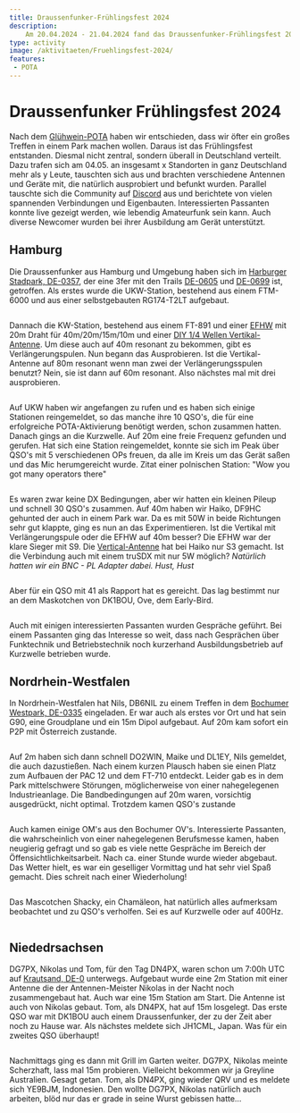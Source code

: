 ```yaml
---
title: Draussenfunker-Frühlingsfest 2024
description: 
    Am 20.04.2024 - 21.04.2024 fand das Draussenfunker-Frühlingsfest 2024 statt.
type: activity
image: /aktivitaeten/Fruehlingsfest-2024/
features:
 - POTA
---
```

# Draussenfunker Frühlingsfest 2024

Nach dem [Glühwein-POTA](https://draussenfunker.de/aktivitaeten/2023-12-09-Jahresrueckblick.html) haben wir entschieden, dass wir öfter ein großes Treffen in einem Park machen wollen. Daraus ist das Frühlingsfest entstanden. Diesmal nicht zentral, sondern überall in Deutschland verteilt. Dazu trafen sich am 04.05. an insgesamt x Standorten in ganz Deutschland mehr als y Leute, tauschten sich aus und brachten verschiedene Antennen und Geräte mit, die natürlich ausprobiert und befunkt wurden. Parallel tauschte sich die Community auf [Discord](https://discord.gg/4RkRRwXtty) aus und berichtete von vielen spannenden Verbindungen und Eigenbauten. Interessierten Passanten konnte live gezeigt werden, wie lebendig Amateurfunk sein kann. Auch diverse Newcomer wurden bei ihrer Ausbildung am Gerät unterstützt.


## Hamburg

Die Draussenfunker aus Hamburg und Umgebung haben sich im [Harburger Stadpark, DE-0357](https://pota.app/#/park/DE-0357), der eine 3fer mit den Trails [DE-0605](https://pota.app/#/park/DE-0605) und [DE-0699](https://pota.app/#/park/DE-0699) ist, getroffen. Als erstes wurde die UKW-Station, bestehend aus einem FTM-6000 und aus einer selbstgebauten RG174-T2LT aufgebaut.

![]()

Dannach die KW-Station, bestehend aus einem FT-891 und einer [EFHW](https://draussenfunker.de/diy/efhw.html) mit 20m Draht für 40m/20m/15m/10m und einer [DIY 1/4 Wellen Vertikal-Antenne](/diy/teleskop-viertelwellen-vertical.html). Um diese auch auf 40m resonant zu bekommen, gibt es Verlängerungspulen. Nun begann das Ausprobieren. Ist die Vertikal-Antenne auf 80m resonant wenn man zwei der Verlängerungsspulen benutzt? Nein, sie ist dann auf 60m resonant. Also nächstes mal mit drei ausprobieren.

![]()

Auf UKW haben wir angefangen zu rufen und es haben sich einige Stationen reingemeldet, so das manche ihre 10 QSO's, die für eine erfolgreiche POTA-Aktivierung benötigt werden, schon zusammen hatten. Danach gings an die Kurzwelle. Auf 20m eine freie Frequenz gefunden und gerufen. Hat sich eine Station reingemeldet, konnte sie sich im Peak über QSO's mit 5 verschiedenen OPs freuen, da alle im Kreis um das Gerät saßen und das Mic herumgereicht wurde. Zitat einer polnischen Station: "Wow you got many operators there"

![]()

Es waren zwar keine DX Bedingungen, aber wir hatten ein kleinen Pileup und schnell 30 QSO's zusammen. Auf 40m haben wir Haiko, DF9HC gehunted der auch in einem Park war. Da es mit 50W in beide Richtungen sehr gut klappte, ging es nun an das Experimentieren. Ist die Vertikal mit Verlängerungspule oder die EFHW auf 40m besser? Die EFHW war der klare Sieger mit S9. Die [Vertical-Antenne](/diy/teleskop-viertelwellen-vertical.html) hat bei Haiko nur S3 gemacht. Ist die Verbindung auch mit einem truSDX mit nur 5W möglich? *Natürlich hatten wir ein BNC - PL Adapter dabei. Hust, Hust*

![]()

Aber für ein QSO mit 41 als Rapport hat es gereicht. Das lag bestimmt nur an dem Maskotchen von DK1BOU, Ove, dem Early-Bird.

![]()

Auch mit einigen interessierten Passanten wurden Gespräche geführt. Bei einem Passanten ging das Interesse so weit, dass nach Gesprächen über Funktechnik und Betriebstechnik noch kurzerhand Ausbildungsbetrieb auf Kurzwelle betrieben wurde.

## Nordrhein-Westfalen

In Nordrhein-Westfalen hat Nils, DB6NIL zu einem Treffen in dem [Bochumer Westpark, DE-0335](https://pota.app/#/park/DE-0335) eingeladen. Er war auch als erstes vor Ort und hat sein G90, eine Groudplane und ein 15m Dipol aufgebaut. Auf 20m kam sofort ein P2P mit Österreich zustande.

![]()

Auf 2m haben sich dann schnell DO2WIN, Maike und DL1EY, Nils gemeldet, die auch dazustießen. Nach einem kurzen Plausch haben sie einen Platz zum Aufbauen der PAC 12 und dem FT-710 entdeckt. Leider gab es in dem Park mittelschwere Störungen, möglicherweise von einer nahegelegenen Industrieanlage. Die Bandbedingungen auf 20m waren, vorsichtig ausgedrückt, nicht optimal. Trotzdem kamen QSO's zustande

![]()

Auch kamen einige OM's aus den Bochumer OV's. Interessierte Passanten, die wahrscheinlich von einer nahegelegenen Berufsmesse kamen, haben neugierig gefragt und so gab es viele nette Gespräche im Bereich der Öffensichtlichkeitsarbeit. Nach ca. einer Stunde  wurde wieder abgebaut. Das Wetter hielt, es war ein geselliger Vormittag und hat sehr viel Spaß gemacht. Dies schreit nach einer Wiederholung!

![]()

Das Mascotchen Shacky, ein Chamäleon, hat natürlich alles aufmerksam beobachtet und zu QSO's verholfen. Sei es auf Kurzwelle oder auf 400Hz.

![]()

## Niededrsachsen

DG7PX, Nikolas und Tom, für den Tag DN4PX, waren schon um 7:00h UTC auf [Krautsand, DE-0]() unterwegs. Aufgebaut wurde eine 2m Station mit einer Antenne die der Antennen-Meister Nikolas in der Nacht noch zusammengebaut hat. Auch war eine 15m Station am Start. Die Antenne ist auch von Nikolas gebaut. Tom, als DN4PX, hat auf 15m losgelegt. Das erste QSO war mit DK1BOU auch einem Draussenfunker, der zu der Zeit aber noch zu Hause war. Als nächstes meldete sich JH1CML, Japan. Was für ein zweites QSO überhaupt!

![]()

Nachmittags ging es dann mit Grill im Garten weiter. DG7PX, Nikolas meinte Scherzhaft, lass mal 15m probieren. Vielleicht bekommen wir ja Greyline Australien. Gesagt getan. Tom, als DN4PX, ging wieder QRV und es meldete sich YE9BJM, Indonesien. Den wollte DG7PX, Nikolas natürlich auch arbeiten, blöd nur das er grade in seine Wurst gebissen hatte…

![]()
